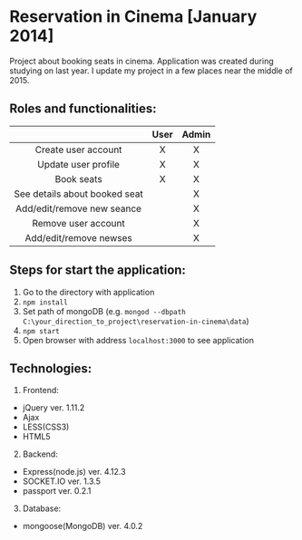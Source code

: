 # Reservation in Cinema [January 2014]
 Project about booking seats in cinema. Application was created during studying on last year. I update my project in a few places near the middle of 2015.

## Roles and functionalities:
|                                | User  | Admin |
|:------------------------------:|:-----:|:-----:|
| Create user account            |X      |X      |
| Update user profile            |X      |X      |
| Book seats                     |X      |X      |
| See details about booked seat  |       |X      |
| Add/edit/remove new seance     |       |X      |
| Remove user account            |       |X      |
| Add/edit/remove newses         |       |X      |

## Steps for start the application:
1. Go to the directory with application
2. `npm install`
3. Set path of mongoDB (e.g. `mongod --dbpath C:\your_direction_to_project\reservation-in-cinema\data`)
4. `npm start`
5. Open browser with address `localhost:3000` to see application

## Technologies:
1. Frontend:
  - jQuery ver. 1.11.2
  - Ajax
  - LESS(CSS3)
  - HTML5
2. Backend:
  - Express(node.js) ver. 4.12.3
  - SOCKET.IO ver. 1.3.5
  - passport ver. 0.2.1
3. Database:
  - mongoose(MongoDB) ver. 4.0.2
